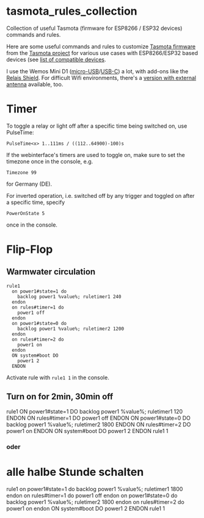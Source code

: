 # tasmota_rules_collection
Collection of useful Tasmota (firmware for ESP8266 / ESP32 devices) commands and rules.

Here are some useful commands and rules to customize [Tasmota firmware](https://tasmota.github.io/) from the [Tasmota project](https://tasmota.app/) for various use cases with ESP8266/ESP32 based devices (see [list of compatible devices](https://templates.blakadder.com/).

I use the Wemos Mini D1 ([micro-USB](https://www.berrybase.de/d1-mini-esp8266-entwicklungsboard?c=306)/[USB-C](https://www.berrybase.de/d1-mini-esp8266-entwicklungsboard-usb-c?c=306)) a lot, with add-ons like the [Relais Shield](https://www.berrybase.de/relais-shield-fuer-d1-mini?c=306). For difficult Wifi environments, there's a [version with external antenna](https://www.berrybase.de/d1-mini-pro-esp8266-entwicklungsboard-mit-u.fl-anschluss-set-mit-antenne?c=306) available, too.

Timer
=====
To toggle a relay or light off after a specific time being switched on, use PulseTime:
```
PulseTime<x> 1..111ms / ((112..64900)-100)s
```
If the webinterface's timers are used to toggle on, make sure to set the timezone once in the console, e.g. 
```
Timezone 99
```
for Germany (DE).

For inverted operation, i.e. switched off by any trigger and toggled on after a specific time, specify
```
PowerOnState 5
```
once in the console.


Flip-Flop
=========
Warmwater circulation
---------------------

```
rule1
  on power1#state=1 do 
    backlog power1 %value%; ruletimer1 240 
  endon 
  on rules#timer=1 do 
    power1 off
  endon 
  on power1#state=0 do 
    backlog power1 %value%; ruletimer2 1200 
  endon 
  on rules#timer=2 do 
    power1 on
  endon
  ON system#boot DO
    power1 2
  ENDON
```
Activate rule with ```rule1 1``` in the console.

Turn on for 2min, 30min off
---------------------------
rule1
  ON power1#state=1 DO
    backlog power1 %value%; ruletimer1 120
  ENDON
  ON rules#timer=1 DO
    power1 off
  ENDON
  ON power1#state=0 DO
    backlog power1 %value%; ruletimer2 1800
  ENDON
  ON rules#timer=2 DO
    power1 on
  ENDON
  ON system#boot DO
    power1 2
  ENDON
rule1 1

### oder ###

# alle halbe Stunde schalten
rule1 on power1#state=1 do backlog power1 %value%; ruletimer1 1800 endon on rules#timer=1 do power1 off endon on power1#state=0 do backlog power1 %value%; ruletimer2 1800 endon on rules#timer=2 do power1 on endon  ON system#boot DO power1 2 ENDON
rule1 1
